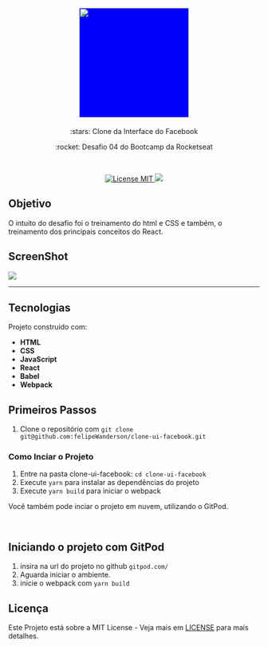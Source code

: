 <h1 align="center">
<br>
  <img src="https://user-images.githubusercontent.com/18500523/78690843-5998be80-78ce-11ea-900f-5fd4c37682b0.png" width="220" style="background-color: blue;">
</h1>
<p align="center">:stars: Clone da Interface do Facebook</p>
<p align="center">:rocket: Desafio 04 do Bootcamp da Rocketseat</p></br>

<p align="center">
  <a href="https://opensource.org/licenses/MIT">
    <img src="https://img.shields.io/badge/License-MIT-blue.svg" alt="License MIT">
  </a>
  <a href="https://www.linkedin.com/in/felipe-wanderson-2020/" target="_blank">
<img src="https://img.shields.io/badge/-LinkedIn-black.svg?style=flat-square&logo=linkedin&colorB=555">  </a> 
</p>

## Objetivo

<p>O intuito do desafio foi o treinamento do html e CSS e também, o treinamento dos principais conceitos do React.</p>

## ScreenShot

<div>
  <img src="https://user-images.githubusercontent.com/18500523/78692909-f3fa0180-78d0-11ea-8ea9-31228f8e9de2.png" />
</div>

<hr />

## Tecnologias

Projeto construido com: 

- **HTML** 
- **CSS**
- **JavaScript**
- **React**
- **Babel**
- **Webpack** 

## Primeiros Passos

1. Clone o repositório com  `git clone git@github.com:felipeWanderson/clone-ui-facebook.git`

### Como Inciar o Projeto

1. Entre na pasta clone-ui-facebook: `cd clone-ui-facebook`
2. Execute `yarn` para instalar as dependências do projeto<br />
3. Execute `yarn build` para iniciar o webpack<br/>

<p>Você também pode inciar o projeto em nuvem, utilizando o GitPod.</p><br/>

## Iniciando o projeto com GitPod
1. insira na url do projeto no github `gitpod.com/`
2. Aguarda iniciar o ambiente.
3. inicie o webpack com `yarn build`

## Licença

Este Projeto está sobre a MIT License - Veja mais em [LICENSE](https://opensource.org/licenses/MIT) para mais detalhes.
